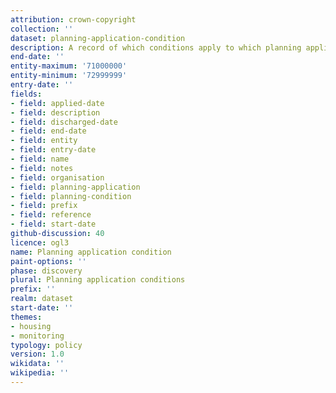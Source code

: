 ```yaml
---
attribution: crown-copyright
collection: ''
dataset: planning-application-condition
description: A record of which conditions apply to which planning applications
end-date: ''
entity-maximum: '71000000'
entity-minimum: '72999999'
entry-date: ''
fields:
- field: applied-date
- field: description
- field: discharged-date
- field: end-date
- field: entity
- field: entry-date
- field: name
- field: notes
- field: organisation
- field: planning-application
- field: planning-condition
- field: prefix
- field: reference
- field: start-date
github-discussion: 40
licence: ogl3
name: Planning application condition
paint-options: ''
phase: discovery
plural: Planning application conditions
prefix: ''
realm: dataset
start-date: ''
themes:
- housing
- monitoring
typology: policy
version: 1.0
wikidata: ''
wikipedia: ''
---
```

